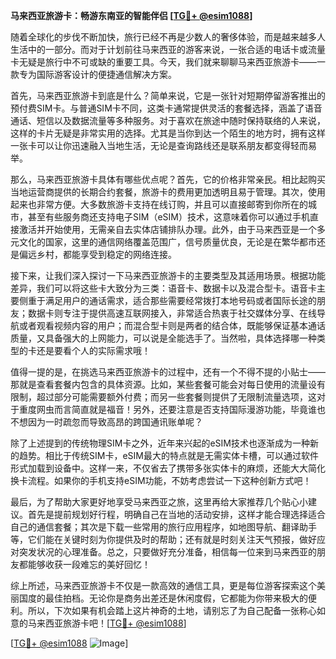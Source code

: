 **马来西亚旅游卡：畅游东南亚的智能伴侣 [[TG💪+ @esim1088](https://t.me/s/esim1088)]**

随着全球化的步伐不断加快，旅行已经不再是少数人的奢侈体验，而是越来越多人生活中的一部分。而对于计划前往马来西亚的游客来说，一张合适的电话卡或流量卡无疑是旅行中不可或缺的重要工具。今天，我们就来聊聊马来西亚旅游卡——一款专为国际游客设计的便捷通信解决方案。

首先，马来西亚旅游卡到底是什么？简单来说，它是一张针对短期停留游客推出的预付费SIM卡。与普通SIM卡不同，这类卡通常提供灵活的套餐选择，涵盖了语音通话、短信以及数据流量等多种服务。对于喜欢在旅途中随时保持联络的人来说，这样的卡片无疑是非常实用的选择。尤其是当你到达一个陌生的地方时，拥有这样一张卡可以让你迅速融入当地生活，无论是查询路线还是联系朋友都变得轻而易举。

那么，马来西亚旅游卡具体有哪些优点呢？首先，它的价格非常亲民。相比起购买当地运营商提供的长期合约套餐，旅游卡的费用更加透明且易于管理。其次，使用起来也非常方便。大多数旅游卡支持在线订购，并且可以直接邮寄到你所在的城市，甚至有些服务商还支持电子SIM（eSIM）技术，这意味着你可以通过手机直接激活并开始使用，无需亲自去实体店铺排队办理。此外，由于马来西亚是一个多元文化的国家，这里的通信网络覆盖范围广，信号质量优良，无论是在繁华都市还是偏远乡村，都能享受到稳定的网络连接。

接下来，让我们深入探讨一下马来西亚旅游卡的主要类型及其适用场景。根据功能差异，我们可以将这些卡大致分为三类：语音卡、数据卡以及混合型卡。语音卡主要侧重于满足用户的通话需求，适合那些需要经常拨打本地号码或者国际长途的朋友；数据卡则专注于提供高速互联网接入，非常适合热衷于社交媒体分享、在线导航或者观看视频内容的用户；而混合型卡则是两者的结合体，既能够保证基本通话质量，又具备强大的上网能力，可以说是全能选手了。当然啦，具体选择哪一种类型的卡还是要看个人的实际需求哦！

值得一提的是，在挑选马来西亚旅游卡的过程中，还有一个不得不提的小贴士——那就是查看套餐内包含的具体资源。比如，某些套餐可能会对每日使用的流量设有限制，超过部分可能需要额外付费；而另一些套餐则提供了无限制流量选项，这对于重度网虫而言简直就是福音！另外，还要注意是否支持国际漫游功能，毕竟谁也不想因为一时疏忽而导致高昂的跨国通讯账单呢？

除了上述提到的传统物理SIM卡之外，近年来兴起的eSIM技术也逐渐成为一种新的趋势。相比于传统SIM卡，eSIM最大的特点就是无需实体卡槽，可以通过软件形式加载到设备中。这样一来，不仅省去了携带多张实体卡的麻烦，还能大大简化换卡流程。如果你的手机支持eSIM功能，不妨考虑尝试一下这种创新方式吧！

最后，为了帮助大家更好地享受马来西亚之旅，这里再给大家推荐几个贴心小建议。首先是提前规划好行程，明确自己在当地的活动安排，这样才能合理选择适合自己的通信套餐；其次是下载一些常用的旅行应用程序，如地图导航、翻译助手等，它们能在关键时刻为你提供及时的帮助；还有就是时刻关注天气预报，做好应对突发状况的心理准备。总之，只要做好充分准备，相信每一位来到马来西亚的朋友都能够收获一段难忘的美好回忆！

综上所述，马来西亚旅游卡不仅是一款高效的通信工具，更是每位游客探索这个美丽国度的最佳拍档。无论你是商务出差还是休闲度假，它都能为你带来极大的便利。所以，下次如果有机会踏上这片神奇的土地，请别忘了为自己配备一张称心如意的马来西亚旅游卡吧！[[TG💪+ @esim1088](https://t.me/s/esim1088)] 

[[TG💪+ @esim1088](https://t.me/s/esim1088) ![Image](https://i.postimg.cc/4NQfJmqS/Snipaste-2025-05-13-00-14-12.png)]